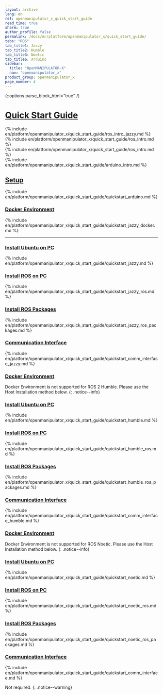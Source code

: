 ```yaml
---
layout: archive
lang: en
ref: openmanipulator_x_quick_start_guide
read_time: true
share: true
author_profile: false
permalink: /docs/en/platform/openmanipulator_x/quick_start_guide/
tabs: "ROS"
tab_title1: Jazzy
tab_title2: Humble
tab_title3: Noetic
tab_title6: Arduino
sidebar:
  title: "OpenMANIPULATOR-X"
  nav: "openmanipulator_x"
product_group: openmanipulator_x
page_number: 4
---
```


<style>body {counter-reset: h1 3 !important;}</style>

{::options parse_block_html="true" /}

# [Quick Start Guide](#quick-start-guide)

<section data-id="{{ page.tab_title1 }}" class="tab_contents">
{% include en/platform/openmanipulator_x/quick_start_guide/ros_intro_jazzy.md %}
</section>

<section data-id="{{ page.tab_title2 }}" class="tab_contents">
{% include en/platform/openmanipulator_x/quick_start_guide/ros_intro.md %}
</section>

<section data-id="{{ page.tab_title3 }}" class="tab_contents">
{% include en/platform/openmanipulator_x/quick_start_guide/ros_intro.md %}
</section>

<section data-id="{{ page.tab_title6 }}" class="tab_contents">
{% include en/platform/openmanipulator_x/quick_start_guide/arduino_intro.md %}
</section>

## [Setup](#setup)

<section data-id="{{ page.tab_title6 }}" class="tab_contents">
{% include en/platform/openmanipulator_x/quick_start_guide/quickstart_arduino.md %}
</section>

<section data-id="{{ page.tab_title1 }}" class="tab_contents">

### [Docker Environment](#docker-environment)
{% include en/platform/openmanipulator_x/quick_start_guide/quickstart_jazzy_docker.md %}

---

### [Install Ubuntu on PC](#install-ubuntu-on-pc)
{% include en/platform/openmanipulator_x/quick_start_guide/quickstart_jazzy.md %}

### [Install ROS on PC](#install-ros-on-pc)
{% include en/platform/openmanipulator_x/quick_start_guide/quickstart_jazzy_ros.md %}

### [Install ROS Packages](#install-ros-packages)
{% include en/platform/openmanipulator_x/quick_start_guide/quickstart_jazzy_ros_packages.md %}

### [Communication Interface](#communication-interface)
{% include en/platform/openmanipulator_x/quick_start_guide/quickstart_comm_interface_jazzy.md %}

</section>

<section data-id="{{ page.tab_title2 }}" class="tab_contents">

### [Docker Environment](#docker-environment)
Docker Environment is not supported for ROS 2 Humble. Please use the Host Installation method below.
{: .notice--info}

### [Install Ubuntu on PC](#install-ubuntu-on-pc)
{% include en/platform/openmanipulator_x/quick_start_guide/quickstart_humble.md %}

### [Install ROS on PC](#install-ros-on-pc)
{% include en/platform/openmanipulator_x/quick_start_guide/quickstart_humble_ros.md %}

### [Install ROS Packages](#install-ros-packages)
{% include en/platform/openmanipulator_x/quick_start_guide/quickstart_humble_ros_packages.md %}

### [Communication Interface](#communication-interface)
{% include en/platform/openmanipulator_x/quick_start_guide/quickstart_comm_interface_humble.md %}

</section>

<section data-id="{{ page.tab_title3 }}" class="tab_contents">

### [Docker Environment](#docker-environment)
Docker Environment is not supported for ROS Noetic. Please use the Host Installation method below.
{: .notice--info}

### [Install Ubuntu on PC](#install-ubuntu-on-pc)
{% include en/platform/openmanipulator_x/quick_start_guide/quickstart_noetic.md %}

### [Install ROS on PC](#install-ros-on-pc)
{% include en/platform/openmanipulator_x/quick_start_guide/quickstart_noetic_ros.md %}

### [Install ROS Packages](#install-ros-packages)
{% include en/platform/openmanipulator_x/quick_start_guide/quickstart_noetic_ros_packages.md %}

### [Communication Interface](#communication-interface)
{% include en/platform/openmanipulator_x/quick_start_guide/quickstart_comm_interface.md %}

</section>

<section data-id="{{ page.tab_title6 }}" class="tab_contents">
Not required.
{: .notice--warning}
</section>


